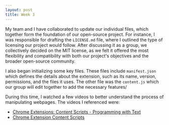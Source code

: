 ```yaml
---
layout: post
title: Week 3
---
```


My team and I have collaborated to update our individual files, which together form the foundation of our open-source project. For instance, I was responsible for drafting the `LICENSE.md` file, where I outlined the type of licensing our project would follow. After discussing it as a group, we collectively decided on the MIT license, as we felt it offered the most flexibility and compatibility with both our project's objectives and the broader open-source community.

I also began initializing some key files. These files include `manifest.json` which defines the details about the extension, such as its name, version, permissions, and the files it uses. The other file was the `content.js` which our group will edit together to add the necessary features/

During this time, I watched a few videos to better understand the process of manipulating webpages. The videos I referenced were:

- [Chrome Extensions: Content Scripts - Programming with Text](https://www.youtube.com/watch?v=9Tl3OmwrSaM&t=779s)
- [Chrome Extension Content Scripts](https://www.youtube.com/watch?v=6H-duTo-gYs)
